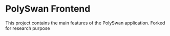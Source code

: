 # PolySwan Frontend

This project contains the main features of the PolySwan application.
Forked for research purpose
